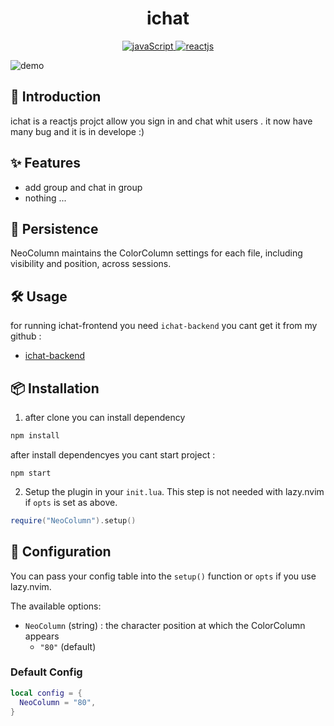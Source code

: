 <h1 align="center">
ichat
</h1>

<p align="center">
  <a href="https://www.javascript.com/">
    <img
      alt="javaScript"
      src="https://img.shields.io/badge/javaScript-yellow.svg?&style=for-the-badge&logo=JavaScript&logoColor=white"
    />
  </a>
  <a href="https://react.dev/">
    <img
      alt="reactjs"
      src="https://img.shields.io/badge/ReactJs-blue.svg?&style=for-the-badge&logo=React&logoColor=white"
    />
  </a>
</p>

![demo](https://github.com/amiof/images/blob/main/ichat-frontend.gif)

## 📢 Introduction

ichat is a reactjs  projct allow you sign in and chat whit users . it now have many bug and it is in develope :)

## ✨ Features

- add group and chat in group 
- nothing ...

## 💾 Persistence

NeoColumn maintains the ColorColumn settings for each file, including visibility and position, across sessions.

## 🛠️ Usage

for running ichat-frontend  you need  `ichat-backend` you cant get it from my github :

- [ichat-backend](https://github.com/amiof/ichat-backend.git)



## 📦 Installation

1. after clone you can install dependency 


```js
npm install 
```
after install dependencyes you cant start project : 
```Js
npm start 
```

2. Setup the plugin in your `init.lua`. This step is not needed with lazy.nvim if `opts` is set as above.
```Lua
require("NeoColumn").setup()
```

## 🔧 Configuration

You can pass your config table into the `setup()` function or `opts` if you use lazy.nvim.

The available options:

- `NeoColumn` (string) : the character position at which the ColorColumn appears
  - `"80"` (default)

### Default Config

```Lua
local config = {
  NeoColumn = "80",
}
```
